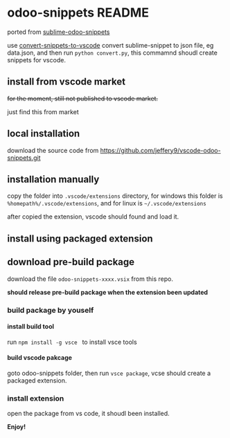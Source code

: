 # odoo-snippets README

ported from [sublime-odoo-snippets](https://github.com/jeffery9/sublime-odoo-snippets)

use [convert-snippets-to-vscode](https://www.npmjs.com/package/convert-snippets-to-vscode) convert sublime-snippet to json file, eg data.json, and then run  `python convert.py`, this commamnd shoudl create snippets for vscode.

## install from vscode market

~~for the moment, still not published to vscode market.~~

just find this from market

## local installation

download the source code from  https://github.com/jeffery9/vscode-odoo-snippets.git

## installation manually

copy the folder into `.vscode/extensions` directory, for windows this folder is  `%homepath%/.vscode/extensions`, and for linux is `~/.vscode/extensions`

after copied the extension, vscode should found and load it.


## install using packaged extension

## download pre-build package

download the file  `odoo-snippets-xxxx.vsix` from this repo.

**should release pre-build package when the extension been updated**

### build package by youself

#### install build tool

run `npm install -g vsce ` to install vsce tools

#### build vscode pakcage 

goto odoo-snippets folder, then run `vsce package`, vcse should create a packaged extension.

### install extension

open the package from vs code, it shoudl been installed.




**Enjoy!**
